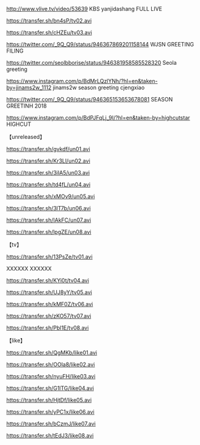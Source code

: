 
http://www.vlive.tv/video/53639  KBS yanjidashang FULL LIVE

https://transfer.sh/bn4sP/tv02.avi

https://transfer.sh/cHZEu/tv03.avi



https://twitter.com/_9Q_Q9/status/946367869201158144  WJSN GREETING FILING


https://twitter.com/seolbborise/status/946381958585528320  Seola greeting

https://www.instagram.com/p/BdMrLQzlYNh/?hl=en&taken-by=jinams2w_1112   jinams2w  season greeting cjengxiao


https://twitter.com/_9Q_Q9/status/946365153653678081   SEASON  GREETINH 2018


https://www.instagram.com/p/BdPJFqLj_9I/?hl=en&taken-by=highcutstar   HIGHCUT

【unreleased】

https://transfer.sh/gvkdf/un01.avi

https://transfer.sh/Kr3Ll/un02.avi

https://transfer.sh/3iIA5/un03.avi

https://transfer.sh/td4fL/un04.avi

https://transfer.sh/xMOv9/un05.avi

https://transfer.sh/3lT7b/un06.avi

https://transfer.sh/IAkFC/un07.avi

https://transfer.sh/lpgZE/un08.avi

【tv】

https://transfer.sh/13PsZe/tv01.avi

XXXXXX
XXXXXX

https://transfer.sh/KYi0t/tv04.avi

https://transfer.sh/UJ8yY/tv05.avi

https://transfer.sh/kMF0Z/tv06.avi

https://transfer.sh/zKO57/tv07.avi

https://transfer.sh/Pbl1E/tv08.avi

【like】

https://transfer.sh/QgMKb/like01.avi

https://transfer.sh/OOla8/like02.avi

https://transfer.sh/nyuFH/like03.avi

https://transfer.sh/G1lTG/like04.avi

https://transfer.sh/HjtDf/like05.avi

https://transfer.sh/yPC1x/like06.avi

https://transfer.sh/bCzmJ/like07.avi

https://transfer.sh/tEdJ3/like08.avi



